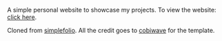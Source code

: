 A simple personal website to showcase my projects. To view the website: [click here](https://polite-nougat-3ec087.netlify.app/).

Cloned from [simplefolio](https://github.com/cobiwave/simplefolio). All the credit goes to [cobiwave](https://github.com/cobiwave) for the template.